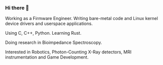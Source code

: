 ### Hi there 👋

<!--
**DuzaBF/DuzaBF** is a ✨ _special_ ✨ repository because its `README.md` (this file) appears on your GitHub profile. -->

Working as a Firmware Engineer. Writing bare-metal code and Linux kernel device drivers and userspace applications.

Using C, C++, Python. Learning Rust.

Doing research in Bioimpedance Spectroscopy.

Interested in Robotics, Photon-Counting X-Ray detectors, MRI instrumentation and Game Development.
